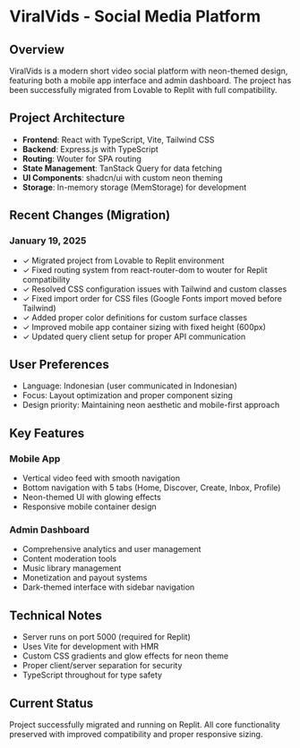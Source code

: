 # ViralVids - Social Media Platform

## Overview
ViralVids is a modern short video social platform with neon-themed design, featuring both a mobile app interface and admin dashboard. The project has been successfully migrated from Lovable to Replit with full compatibility.

## Project Architecture
- **Frontend**: React with TypeScript, Vite, Tailwind CSS
- **Backend**: Express.js with TypeScript
- **Routing**: Wouter for SPA routing
- **State Management**: TanStack Query for data fetching
- **UI Components**: shadcn/ui with custom neon theming
- **Storage**: In-memory storage (MemStorage) for development

## Recent Changes (Migration)
### January 19, 2025
- ✓ Migrated project from Lovable to Replit environment
- ✓ Fixed routing system from react-router-dom to wouter for Replit compatibility
- ✓ Resolved CSS configuration issues with Tailwind and custom classes
- ✓ Fixed import order for CSS files (Google Fonts import moved before Tailwind)
- ✓ Added proper color definitions for custom surface classes
- ✓ Improved mobile app container sizing with fixed height (600px)
- ✓ Updated query client setup for proper API communication

## User Preferences
- Language: Indonesian (user communicated in Indonesian)
- Focus: Layout optimization and proper component sizing
- Design priority: Maintaining neon aesthetic and mobile-first approach

## Key Features
### Mobile App
- Vertical video feed with smooth navigation
- Bottom navigation with 5 tabs (Home, Discover, Create, Inbox, Profile)
- Neon-themed UI with glowing effects
- Responsive mobile container design

### Admin Dashboard  
- Comprehensive analytics and user management
- Content moderation tools
- Music library management
- Monetization and payout systems
- Dark-themed interface with sidebar navigation

## Technical Notes
- Server runs on port 5000 (required for Replit)
- Uses Vite for development with HMR
- Custom CSS gradients and glow effects for neon theme
- Proper client/server separation for security
- TypeScript throughout for type safety

## Current Status
Project successfully migrated and running on Replit. All core functionality preserved with improved compatibility and proper responsive sizing.